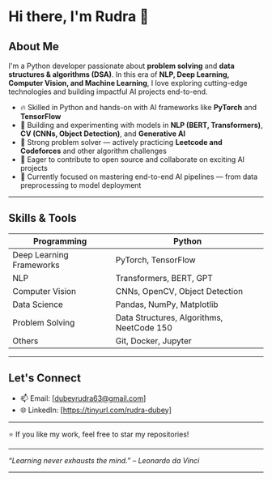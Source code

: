 # Hi there, I'm Rudra 👋

## About Me

I'm a Python developer passionate about **problem solving** and **data structures & algorithms (DSA)**. In this era of **NLP, Deep Learning, Computer Vision, and Machine Learning**, I love exploring cutting-edge technologies and building impactful AI projects end-to-end.

- 🔥 Skilled in Python and hands-on with AI frameworks like **PyTorch** and **TensorFlow**  
- 🤖 Building and experimenting with models in **NLP (BERT, Transformers)**, **CV (CNNs, Object Detection)**, and **Generative AI**  
- 🧩 Strong problem solver — actively practicing **Leetcode and Codeforces** and other algorithm challenges  
- 🚀 Eager to contribute to open source and collaborate on exciting AI projects  
- 🎯 Currently focused on mastering end-to-end AI pipelines — from data preprocessing to model deployment

---

## Skills & Tools

| Programming | Python |  
| --- | --- |  
| Deep Learning Frameworks | PyTorch, TensorFlow |  
| NLP | Transformers, BERT, GPT |  
| Computer Vision | CNNs, OpenCV, Object Detection |  
| Data Science | Pandas, NumPy, Matplotlib |  
| Problem Solving | Data Structures, Algorithms, NeetCode 150 |  
| Others | Git, Docker, Jupyter |  

---


## Let's Connect

- 📫 Email: [dubeyrudra63@gmail.com]  
- 🌐 LinkedIn: [https://tinyurl.com/rudra-dubey] 

---

⭐️ If you like my work, feel free to star my repositories!

---

*“Learning never exhausts the mind.” – Leonardo da Vinci*

---

